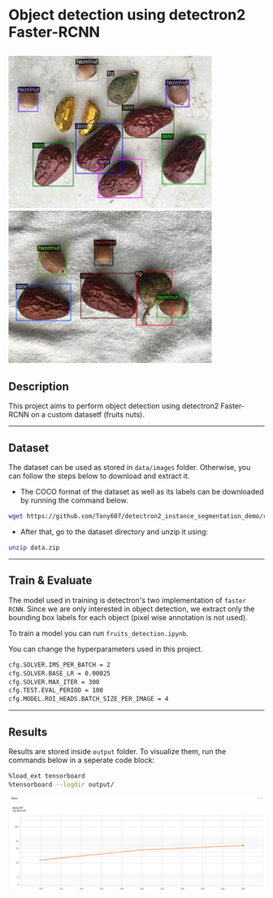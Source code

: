 # Object detection using detectron2 Faster-RCNN
![Project Image](https://github.com/Ghailen-Ben-Achour/detectron2_detection/blob/main/images/result_1.png)
![Project Image](https://github.com/Ghailen-Ben-Achour/detectron2_detection/blob/main/images/result_2.png)
---

## Description
This project aims to perform object detection using detectron2 Faster-RCNN on a custom datasetf (fruits nuts).

---

## Dataset
The dataset can be used as stored in ```data/images``` folder. Otherwise, you can follow the steps below to download and extract it.

- The COCO format of the dataset as well as its labels can be downloaded by running the command below.
```bash
wget https://github.com/Tony607/detectron2_instance_segmentation_demo/releases/download/V0.1/data.zip
```
- After that, go to the dataset directory and unzip it using:
```bash
unzip data.zip
```
---
## Train & Evaluate
The model used in training is detectron's two implementation of ```faster RCNN```. Since we are only interested in object detection, we extract only the bounding box labels for each object (pixel wise annotation is not used).

To train a model you can run ```fruits_detection.ipynb```.

You can change the hyperparameters used in this project.
```bash
cfg.SOLVER.IMS_PER_BATCH = 2
cfg.SOLVER.BASE_LR = 0.00025 
cfg.SOLVER.MAX_ITER = 300 
cfg.TEST.EVAL_PERIOD = 100
cfg.MODEL.ROI_HEADS.BATCH_SIZE_PER_IMAGE = 4
```
---
## Results

Results are stored inside ```output``` folder. To visualize them, run the commands below in a seperate code block:
```bash
%load_ext tensorboard
%tensorboard --logdir output/
```
![Project Image](https://github.com/Ghailen-Ben-Achour/detectron2_detection/blob/main/results/AP.png)
